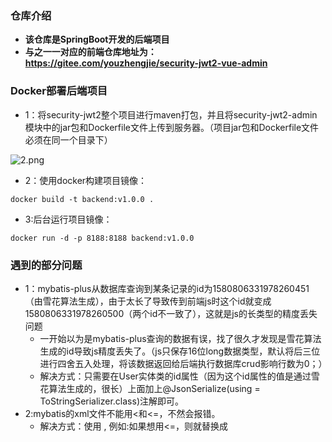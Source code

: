 
### 仓库介绍
- **该仓库是SpringBoot开发的后端项目**
- **与之一一对应的前端仓库地址为：https://gitee.com/youzhengjie/security-jwt2-vue-admin**  


### Docker部署后端项目
- 1：将security-jwt2整个项目进行maven打包，并且将security-jwt2-admin模块中的jar包和Dockerfile文件上传到服务器。（项目jar包和Dockerfile文件必须在同一个目录下）

![2.png](https://gitee.com/youzhengjie/springsecurity-jwt2/raw/main/security-jwt2-doc/images/2.png)


- 2：使用docker构建项目镜像：
```shell
docker build -t backend:v1.0.0 .
```
- 3:后台运行项目镜像：

```shell
docker run -d -p 8188:8188 backend:v1.0.0
```


### 遇到的部分问题

- 1：mybatis-plus从数据库查询到某条记录的id为1580806331978260451（由雪花算法生成），由于太长了导致传到前端js时这个id就变成1580806331978260500（两个id不一致了），这就是js的长类型的精度丢失问题
  - 一开始以为是mybatis-plus查询的数据有误，找了很久才发现是雪花算法生成的id导致js精度丢失了。（js只保存16位long数据类型，默认将后三位进行四舍五入处理，将该数据返回给后端执行数据库crud影响行数为0；）
  - 解决方式：只需要在User实体类的id属性（因为这个id属性的值是通过雪花算法生成的，很长）上面加上@JsonSerialize(using = ToStringSerializer.class)注解即可。
- 2:mybatis的xml文件不能用<和<=，不然会报错。
  - 解决方式：使用<![CDATA[操作符]]>  , 例如:如果想用<=，则就替换成<![CDATA[<=]]>